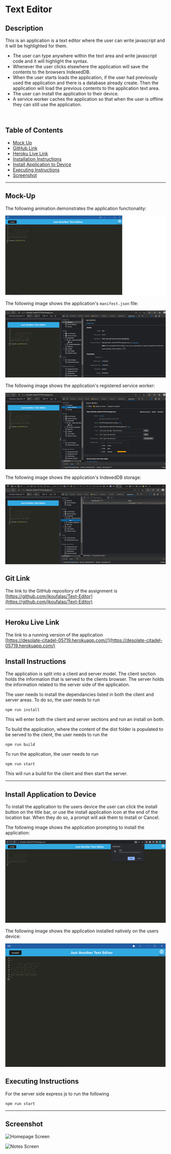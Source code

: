 # Text Editor

## Description

This is an application is a text editor where the user can write javascript and it will be highlighted for them.

- The user can type anywhere within the text area and write javascript code and it will highlight the syntax.
- Whenever the user clicks elsewhere the application will save the contents to the browsers IndexedDB.
- When the user starts loads the application, if the user had previously used the application and there is a database already create. Then the application will load the previous contents to the application text area.
- The user can install the application to their device.
- A service worker caches the application so that when the user is offline they can still use the application.

<br>

## Table of Contents

- [Mock Up](#mock-up)
- [GitHub Link](#git-link)
- [Heroku Live Link](#heroku-live-link)
- [Installation Instructions](#install-instructions)
- [Install Application to Device](#install-instructions)
- [Executing Instructions](#executing-instructions)
- [Screenshot](#Screenshot)

---

## Mock-Up

The following animation demonstrates the application functionality:

![Demonstration of the application being used in the browser and then installed.](./Assets/Application.png)

The following image shows the application's `manifest.json` file:

![Demonstration of the application with a manifest file in the browser.](./Assets/Manifest.png)

The following image shows the application's registered service worker:

![Demonstration of the application with a registered service worker in the browser.](./Assets/ServiceWorker.png)

The following image shows the application's IndexedDB storage:

![Demonstration of the application with a IndexedDB storage named 'jate' in the browser.](./Assets/IndexDB.png)

## Git Link

The link to the GitHub repository of the assignment is <br>
[https://github.com/jkoufalas/Text-Editor](https://github.com/jkoufalas/Text-Editor)

---

## Heroku Live Link

The link to a running version of the application <br>
[https://desolate-citadel-05719.herokuapp.com//](https://desolate-citadel-05719.herokuapp.com/)

## Install Instructions

The application is split into a client and server model. The client section holds the information that is served to the clients browser. The server holds the information related to the server side of the application.

The user needs to install the dependancies listed in both the client and server areas.
To do so, the user needs to run

```
npm run install
```

This will enter both the client and server sections and run an install on both.

To build the application, where the content of the dist folder is populated to be served to the client, the user needs to run the

```
npm run build
```

To run the application, the user needs to run

```
npm run start
```

This will run a build for the client and then start the server.

---

## Install Application to Device

To install the application to the users device the user can click the install button on the title bar, or use the install application icon at the end of the location bar.
When they do so, a prompt will ask them to Install or Cancel.

The following image shows the application prompting to install the application:

![Demonstration of the application prompting to install the application.](./Assets/Install.png)

The following image shows the application installed natively on the users device:

![Demonstration of the application installed natively on the users device.](./Assets/nativeApp.png)

## Executing Instructions

For the server side express js to run the following

```
npm run start
```

---

## Screenshot

![Homepage Screen](./assets/images/homescreen.png)

![Notes Screen](./assets/images/notes.png)
